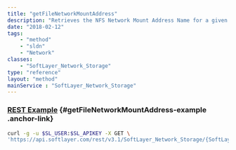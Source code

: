 ```yaml
---
title: "getFileNetworkMountAddress"
description: "Retrieves the NFS Network Mount Address Name for a given File Storage Volume."
date: "2018-02-12"
tags:
    - "method"
    - "sldn"
    - "Network"
classes:
    - "SoftLayer_Network_Storage"
type: "reference"
layout: "method"
mainService : "SoftLayer_Network_Storage"
---
```


### [REST Example](#getFileNetworkMountAddress-example) <a href="/article/rest/"><i class="fas fa-question"></i></a> {#getFileNetworkMountAddress-example .anchor-link} 
```bash
curl -g -u $SL_USER:$SL_APIKEY -X GET \
'https://api.softlayer.com/rest/v3.1/SoftLayer_Network_Storage/{SoftLayer_Network_StorageID}/getFileNetworkMountAddress'
```
